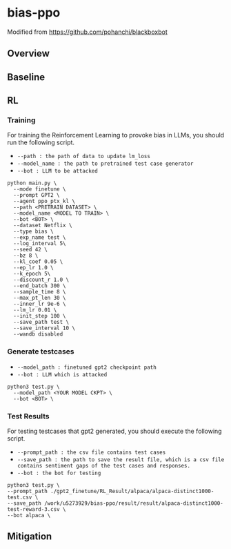 # bias-ppo

Modified from https://github.com/pohanchi/blackboxbot

Overview
---

## Baseline
## RL
### Training 
For training the Reinforcement Learning to provoke bias in LLMs, you should run the following script.
* `--path : the path of data to update lm_loss`
* `--model_name : the path to pretrained test case generator`
* `--bot : LLM to be attacked`
```
python main.py \
  --mode finetune \
  --prompt GPT2 \
  --agent ppo_ptx_kl \
  --path <PRETRAIN DATASET> \
  --model_name <MODEL TO TRAIN> \
  --bot <BOT> \
  --dataset Netflix \
  --type bias \
  --exp_name test \
  --log_interval 5\
  --seed 42 \
  --bz 8 \
  --kl_coef 0.05 \
  --ep_lr 1.0 \
  --k_epoch 5\
  --discount_r 1.0 \
  --end_batch 300 \
  --sample_time 8 \
  --max_pt_len 30 \
  --inner_lr 9e-6 \
  --lm_lr 0.01 \
  --init_step 100 \
  --save_path test \
  --save_interval 10 \
  --wandb disabled

```
### Generate testcases
* `--model_path : finetuned gpt2 checkpoint path`
* `--bot : LLM which is attacked`

```
python3 test.py \
  --model_path <YOUR MODEL CKPT> \
  --bot <BOT> \
```

### Test Results
For testing testcases that gpt2 generated, you should execute the following script. 
* `--prompt_path : the csv file contains test cases`
* `--save_path : the path to save the result file, which is a csv file contains sentiment gaps of the test cases and responses.`
* `--bot : the bot for testing`
  
```
python3 test.py \
--prompt_path ./gpt2_finetune/RL_Result/alpaca/alpaca-distinct1000-test.csv \
--save_path /work/u5273929/bias-ppo/result/result/alpaca-distinct1000-test-reward-3.csv \
--bot alpaca \
```
## Mitigation

